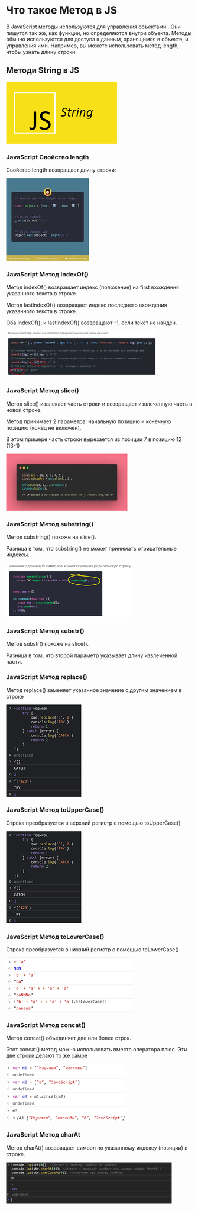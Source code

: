 # Что такое Метод в JS

В JavaScript методы используются для управления объектами . Они пишутся так же, как функции, но определяются внутри объекта. Методы обычно используются для доступа к данным, хранящимся в объекте, и управления ими. Например, вы можете использовать метод length, чтобы узнать длину строки.

## Методи String в JS 

![alt text](image.png)

### JavaScript Свойство length
Свойство length возвращает длину строки:

![alt text](image-1.png)

### JavaScript Метод indexOf()
Метод indexOf() возвращает индекс (положение) на first вхождения указанного текста в строке.

Метод lastIndexOf() возвращает индекс последнего вхождения указанного текста в строке.

Оба indexOf(), и lastIndexOf() возвращают -1, если текст не найден.

![alt text](image-2.png)

### JavaScript Метод slice()
Метод slice() извлекает часть строки и возвращает извлеченную часть в новой строке.

Метод принимает 2 параметра: начальную позицию и конечную позицию (конец не включен).

В этом примере часть строки вырезается из позиции 7 в позицию 12 (13-1)

![alt text](image-3.png)


### JavaScript Метод substring()
Метод substring() похоже на slice().

Разница в том, что substring() не может принимать отрицательные индексы.

![alt text](image-4.png)

### JavaScript Метод substr()
Метод substr() похоже на slice().

Разница в том, что второй параметр указывает длину извлеченной части.

### JavaScript Метод replace()
Метод replace() заменяет указанное значение с другим значением в строке

![alt text](image-5.png)

### JavaScript Метод toUpperCase()
Строка преобразуется в верхний регистр с помощью toUpperCase()

![alt text](image-6.png)


### JavaScript Метод toLowerCase()
Строка преобразуется в нижний регистр с помощью toLowerCase()

![alt text](image-7.png)

### JavaScript Метод concat()
Метод concat() объединяет две или более строк.

Этот concat() метод можно использовать вместо оператора плюс. Эти две строки делают то же самое

![alt text](image-8.png)

### JavaScript Метод charAt
Метод charAt() возвращает символ по указанному индексу (позиции) в строке.


![alt text](image-9.png)